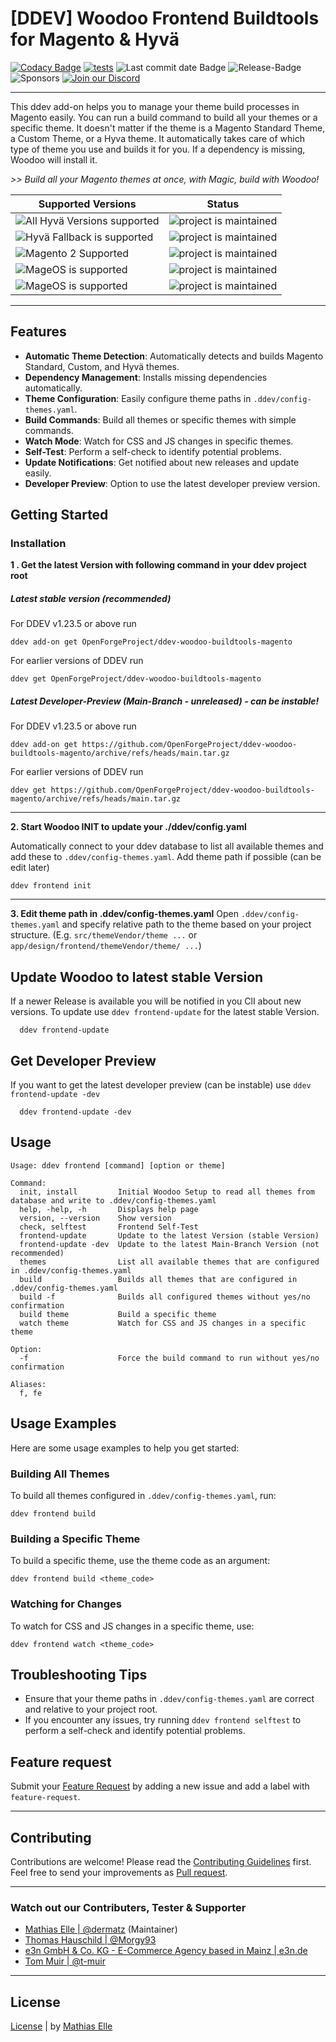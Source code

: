 # [DDEV] Woodoo Frontend Buildtools for Magento & Hyvä

[![Codacy Badge](https://app.codacy.com/project/badge/Grade/ac65544f530a4240a282f4bf988abb90)](https://app.codacy.com/gh/OpenForgeProject/ddev-woodoo-buildtools-magento/dashboard?utm_source=gh&utm_medium=referral&utm_content=&utm_campaign=Badge_grade) [![tests](https://github.com/OpenForgeProject/ddev-woodoo-buildtools-magento/actions/workflows/tests.yml/badge.svg)](https://github.com/OpenForgeProject/ddev-woodoo-buildtools-magento/actions/workflows/tests.yml) <img src="https://img.shields.io/github/last-commit/OpenForgeProject/ddev-woodoo-buildtools-magento" alt="Last commit date Badge">
<img src="https://img.shields.io/github/v/release/OpenForgeProject/ddev-woodoo-buildtools-magento" alt="Release-Badge"> <img src="https://img.shields.io/github/sponsors/dermatz" alt="Sponsors"> [<img src="https://img.shields.io/badge/Discord-Join%20Chat-orange" alt="Join our Discord">](https://discord.gg/H5CjMXQQHn)

---

This ddev add-on helps you to manage your theme build processes in Magento easily. You can run a build command to build all your themes or a specific theme. It doesn't matter if the theme is a Magento Standard Theme, a Custom Theme, or a Hyva theme. It automatically takes care of which type of theme you use and builds it for you. If a dependency is missing, Woodoo will install it.

_>> Build all your Magento themes at once, with Magic, build with Woodoo!_

| Supported Versions                                                                                                        | Status                                                                    |
| ------------------------------------------------------------------------------------------------------------------------- | ------------------------------------------------------------------------- |
| <img src="https://img.shields.io/badge/Magento_2_Hyvä_(all_Versions)-Supported-43A047" alt="All Hyvä Versions supported"> | ![project is maintained](https://img.shields.io/maintenance/yes/2024.svg) |
| <img src="https://img.shields.io/badge/Magento_2_Hyvä_Fallback-Supported-43A047" alt="Hyvä Fallback is supported">        | ![project is maintained](https://img.shields.io/maintenance/yes/2024.svg) |
| <img src="https://img.shields.io/badge/Magento_2.x-Supported-43A047" alt="Magento 2 Supported">                           | ![project is maintained](https://img.shields.io/maintenance/yes/2024.svg) |
| <img src="https://img.shields.io/badge/MageOS-Supported-43A047" alt="MageOS is supported">                                | ![project is maintained](https://img.shields.io/maintenance/yes/2024.svg) |
| <img src="https://img.shields.io/badge/Avanta B2B-Supported-43A047" alt="MageOS is supported">                            | ![project is maintained](https://img.shields.io/maintenance/yes/2024.svg) |

---

## Features

- **Automatic Theme Detection**: Automatically detects and builds Magento Standard, Custom, and Hyvä themes.
- **Dependency Management**: Installs missing dependencies automatically.
- **Theme Configuration**: Easily configure theme paths in `.ddev/config-themes.yaml`.
- **Build Commands**: Build all themes or specific themes with simple commands.
- **Watch Mode**: Watch for CSS and JS changes in specific themes.
- **Self-Test**: Perform a self-check to identify potential problems.
- **Update Notifications**: Get notified about new releases and update easily.
- **Developer Preview**: Option to use the latest developer preview version.

## Getting Started

### Installation

**1 . Get the latest Version with following command in your ddev project root**

##### Latest stable version (recommended)

For DDEV v1.23.5 or above run

```shell
ddev add-on get OpenForgeProject/ddev-woodoo-buildtools-magento
```

For earlier versions of DDEV run

```shell
ddev get OpenForgeProject/ddev-woodoo-buildtools-magento
```

##### Latest Developer-Preview (Main-Branch - unreleased) - can be instable!

For DDEV v1.23.5 or above run

```shell
ddev add-on get https://github.com/OpenForgeProject/ddev-woodoo-buildtools-magento/archive/refs/heads/main.tar.gz
```

For earlier versions of DDEV run

```shell
ddev get https://github.com/OpenForgeProject/ddev-woodoo-buildtools-magento/archive/refs/heads/main.tar.gz
```

---

**2. Start Woodoo INIT to update your ./ddev/config.yaml**

Automatically connect to your ddev database to list all available themes and add these to `.ddev/config-themes.yaml`. Add theme path if possible (can be edit later)

```shell
ddev frontend init
```

---

**3. Edit theme path in .ddev/config-themes.yaml**
Open `.ddev/config-themes.yaml` and specify relative path to the theme based on your project structure. (E.g. `src/themeVendor/theme ...` or `app/design/frontend/themeVendor/theme/ ...`)

## Update Woodoo to latest stable Version

If a newer Release is available you will be notified in you ClI about new versions. To update use `ddev frontend-update` for the latest stable Version.

```shell
  ddev frontend-update
```

## Get Developer Preview

If you want to get the latest developer preview (can be instable) use `ddev frontend-update -dev`

```shell
  ddev frontend-update -dev
```

## Usage

```shell
Usage: ddev frontend [command] [option or theme]

Command:
  init, install         Initial Woodoo Setup to read all themes from database and write to .ddev/config-themes.yaml
  help, -help, -h       Displays help page
  version, --version    Show version
  check, selftest       Frontend Self-Test
  frontend-update       Update to the latest Version (stable Version)
  frontend-update -dev  Update to the latest Main-Branch Version (not recommended)
  themes                List all available themes that are configured in .ddev/config-themes.yaml
  build                 Builds all themes that are configured in .ddev/config-themes.yaml
  build -f              Builds all configured themes without yes/no confirmation
  build theme           Build a specific theme
  watch theme           Watch for CSS and JS changes in a specific theme

Option:
  -f                    Force the build command to run without yes/no confirmation

Aliases:
  f, fe
```

## Usage Examples

Here are some usage examples to help you get started:

### Building All Themes

To build all themes configured in `.ddev/config-themes.yaml`, run:

```shell
ddev frontend build
```

### Building a Specific Theme

To build a specific theme, use the theme code as an argument:

```shell
ddev frontend build <theme_code>
```

### Watching for Changes

To watch for CSS and JS changes in a specific theme, use:

```shell
ddev frontend watch <theme_code>
```

## Troubleshooting Tips

-   Ensure that your theme paths in `.ddev/config-themes.yaml` are correct and relative to your project root.
-   If you encounter any issues, try running `ddev frontend selftest` to perform a self-check and identify potential problems.

## Feature request

Submit your [Feature Request](https://github.com/OpenForgeProject/ddev-woodoo-buildtools-magento/issues) by adding a new issue and add a label with `feature-request`.

---

## Contributing

Contributions are welcome! Please read the [Contributing Guidelines](./CONTRIBUTING.md) first.
Feel free to send your improvements as [Pull request](https://github.com/OpenForgeProject/ddev-woodoo-buildtools-magento/pulls).

---

### Watch out our Contributers, Tester & Supporter

-   [Mathias Elle | @dermatz](https://github.com/dermatz) (Maintainer)
-   [Thomas Hauschild | @Morgy93](https://github.com/Morgy93)
-   [e3n GmbH & Co. KG - E-Commerce Agency based in Mainz | e3n.de](https://e3n.de)
-   [Tom Muir | @t-muir](https://github.com/t-muir)

---

## License

[License](./LICENSE) | by [Mathias Elle](https://www.linkedin.com/in/mathias-elle-842783102/)

